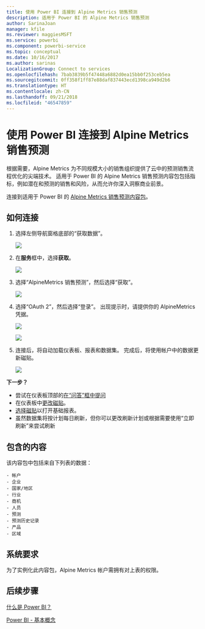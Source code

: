 ```yaml
---
title: 使用 Power BI 连接到 Alpine Metrics 销售预测
description: 适用于 Power BI 的 Alpine Metrics 销售预测
author: SarinaJoan
manager: kfile
ms.reviewer: maggiesMSFT
ms.service: powerbi
ms.component: powerbi-service
ms.topic: conceptual
ms.date: 10/16/2017
ms.author: sarinas
LocalizationGroup: Connect to services
ms.openlocfilehash: 7bab3839b5f47448a6882d0ea15bb0f253ceb5ea
ms.sourcegitcommit: 0ff358f1ff87e88daf837443ecd1398ca949d2b6
ms.translationtype: HT
ms.contentlocale: zh-CN
ms.lasthandoff: 09/21/2018
ms.locfileid: "46547859"
---
```

# <a name="connect-to-alpine-metrics-sales-predictions-with-power-bi"></a>使用 Power BI 连接到 Alpine Metrics 销售预测
根据需要，Alpine Metrics 为不同规模大小的销售组织提供了云中的预测销售流程优化的尖端技术。 适用于 Power BI 的 Alpine Metrics 销售预测内容包包括指标，例如潜在和预测的销售和风险，从而允许你深入洞察商业前景。 

连接到适用于 Power BI 的 [Alpine Metrics 销售预测内容包](https://app.powerbi.com/getdata/services/alpine-metrics)。

## <a name="how-to-connect"></a>如何连接
1. 选择左侧导航窗格底部的“获取数据”。  
   
    ![](media/service-connect-to-alpine-metrics/getdata.png)
2. 在**服务**框中，选择**获取**。  
   
    ![](media/service-connect-to-alpine-metrics/services.png)
3. 选择“AlpineMetrics 销售预测”，然后选择“获取”。  
   
    ![](media/service-connect-to-alpine-metrics/alpine.png)
4. 选择“OAuth 2”，然后选择“登录”。 出现提示时，请提供你的 AlpineMetrics 凭据。
   
    ![](media/service-connect-to-alpine-metrics/creds.png)
   
    ![](media/service-connect-to-alpine-metrics/creds2.png)
5. 连接后，将自动加载仪表板、报表和数据集。 完成后，将使用帐户中的数据更新磁贴。
   
    ![](media/service-connect-to-alpine-metrics/dashboard.png)

**下一步？**

* 尝试在仪表板顶部的[在“问答”框中提问](consumer/end-user-q-and-a.md)
* 在仪表板中[更改磁贴](service-dashboard-edit-tile.md)。
* [选择磁贴](consumer/end-user-tiles.md)以打开基础报表。
* 虽然数据集将按计划每日刷新，但你可以更改刷新计划或根据需要使用“立即刷新”来尝试刷新

## <a name="whats-included"></a>包含的内容
该内容包中包括来自下列表的数据：  

    - 帐户    
    - 企业    
    - 国家/地区    
    - 行业    
    - 商机  
    - 人员  
    - 预测    
    - 预测历史记录    
    - 产品  
    - 区域    

## <a name="system-requirements"></a>系统要求
为了实例化此内容包，Alpine Metrics 帐户需拥有对上表的权限。

## <a name="next-steps"></a>后续步骤
[什么是 Power BI？](power-bi-overview.md)

[Power BI - 基本概念](consumer/end-user-basic-concepts.md)

